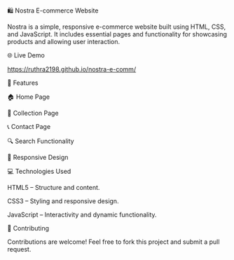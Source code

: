 🛍️ Nostra E-commerce Website

Nostra is a simple, responsive e-commerce website built using HTML, CSS, and JavaScript. It includes essential pages and functionality for showcasing products and allowing user interaction.

🌐 Live Demo

https://ruthra2198.github.io/nostra-e-comm/

📁 Features

🏠 Home Page 

🛒 Collection Page 

📞 Contact Page 

🔍 Search Functionality 

📱 Responsive Design 

💻 Technologies Used

HTML5 – Structure and content.

CSS3 – Styling and responsive design.

JavaScript – Interactivity and dynamic functionality.

🤝 Contributing

Contributions are welcome! Feel free to fork this project and submit a pull request.
